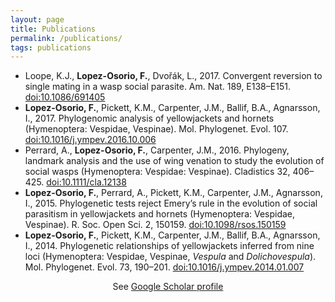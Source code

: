 ```yaml
---
layout: page
title: Publications
permalink: /publications/
tags: publications
---
```


* Loope, K.J., **Lopez-Osorio, F.**, Dvořák, L., 2017. Convergent reversion to single mating in a wasp social parasite. Am. Nat. 189, E138–E151. [doi:10.1086/691405](https://www.journals.uchicago.edu/doi/10.1086/691405)
* **Lopez-Osorio, F.**, Pickett, K.M., Carpenter, J.M., Ballif, B.A., Agnarsson, I., 2017. Phylogenomic analysis of yellowjackets and hornets (Hymenoptera: Vespidae, Vespinae). Mol. Phylogenet. Evol. 107. [doi:10.1016/j.ympev.2016.10.006](https://www.sciencedirect.com/science/article/pii/S1055790316302688?via%3Dihub)
* Perrard, A., **Lopez-Osorio, F.**, Carpenter, J.M., 2016. Phylogeny, landmark analysis and the use of wing venation to study the evolution of social wasps (Hymenoptera: Vespidae: Vespinae). Cladistics 32, 406–425. [doi:10.1111/cla.12138](http://onlinelibrary.wiley.com/doi/10.1111/cla.12138/abstract)
* **Lopez-Osorio, F.**, Perrard, A., Pickett, K.M., Carpenter, J.M., Agnarsson, I., 2015. Phylogenetic tests reject Emery’s rule in the evolution of social parasitism in yellowjackets and hornets (Hymenoptera: Vespidae, Vespinae). R. Soc. Open Sci. 2, 150159. [doi:10.1098/rsos.150159](http://rsos.royalsocietypublishing.org/content/2/9/150159)
* **Lopez-Osorio, F.**, Pickett, K.M., Carpenter, J.M., Ballif, B.A., Agnarsson, I., 2014. Phylogenetic relationships of yellowjackets inferred from nine loci (Hymenoptera: Vespidae, Vespinae, *Vespula* and *Dolichovespula*). Mol. Phylogenet. Evol. 73, 190–201. [doi:10.1016/j.ympev.2014.01.007](http://www.sciencedirect.com/science/article/pii/S1055790314000207)  

<center>See <a href="https://scholar.google.com/citations?user=zOAvFzMAAAAJ&hl=en">Google Scholar profile</a></center>
